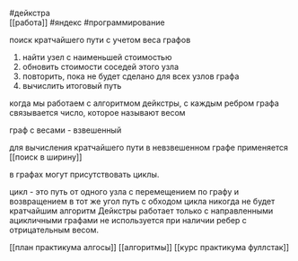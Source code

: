   #дейкстра  
   [[работа]]
  #яндекс
   #программирование 
   
поиск кратчайшего пути с учетом веса графов 

1) найти узел с наименьшей стоимостью
2) обновить стоимости  соседей этого узла
3) повторить, пока не будет сделано для всех узлов графа
4) вычислить итоговый путь 

когда мы работаем с алгоритмом дейкстры,  с каждым ребром графа связывается число, которое называют весом

граф с весами - взвешенный 

для вычисления кратчайшего пути в невзвешенном графе применяется [[поиск в ширину]]

в графах могут присутствовать циклы.

цикл - это путь от одного узла с перемещением по графу и возвращением в тот же угол
путь с обходом цикла никогда не будет кратчайшим
алгоритм Дейкстры работает только с направленными ацикличными графами
не используется при наличии ребер с отрицательным весом.

[[план практикума алгосы]]
[[алгоритмы]]
[[курс практикума фуллстак]]
